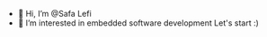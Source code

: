 - 👋 Hi, I’m @Safa Lefi
- 👀 I’m interested in embedded software development
Let's start :) 

<!---
SafaLefi11/SafaLefi11 is a ✨ special ✨ repository because its `README.md` (this file) appears on your GitHub profile.
You can click the Preview link to take a look at your changes.
--->
